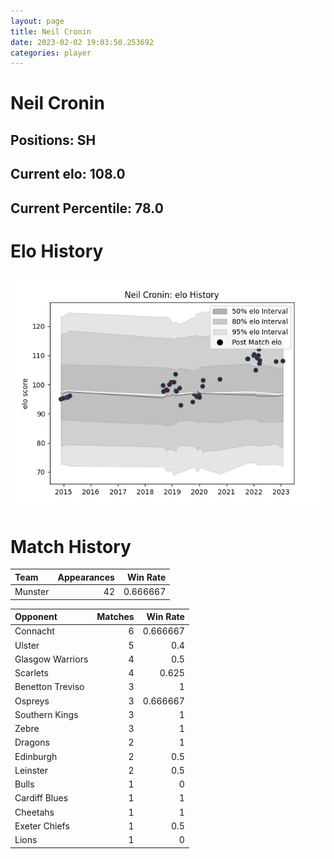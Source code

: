 ```yaml
---  
layout: page  
title: Neil Cronin  
date: 2023-02-02 19:03:50.253692  
categories: player  
---
```

# Neil Cronin

## Positions: SH

## Current elo: 108.0

## Current Percentile: 78.0

# Elo History


![elo history](history_NeilCronin.png)
# Match History


| Team    |   Appearances |   Win Rate |
|:--------|--------------:|-----------:|
| Munster |            42 |   0.666667 |

| Opponent         |   Matches |   Win Rate |
|:-----------------|----------:|-----------:|
| Connacht         |         6 |   0.666667 |
| Ulster           |         5 |   0.4      |
| Glasgow Warriors |         4 |   0.5      |
| Scarlets         |         4 |   0.625    |
| Benetton Treviso |         3 |   1        |
| Ospreys          |         3 |   0.666667 |
| Southern Kings   |         3 |   1        |
| Zebre            |         3 |   1        |
| Dragons          |         2 |   1        |
| Edinburgh        |         2 |   0.5      |
| Leinster         |         2 |   0.5      |
| Bulls            |         1 |   0        |
| Cardiff Blues    |         1 |   1        |
| Cheetahs         |         1 |   1        |
| Exeter Chiefs    |         1 |   0.5      |
| Lions            |         1 |   0        |